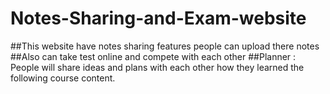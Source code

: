 # Notes-Sharing-and-Exam-website
##This website have notes sharing features people can upload there notes
##Also can take test online and compete with each other
##Planner : People will share ideas and plans with each other how they learned the following course content.
